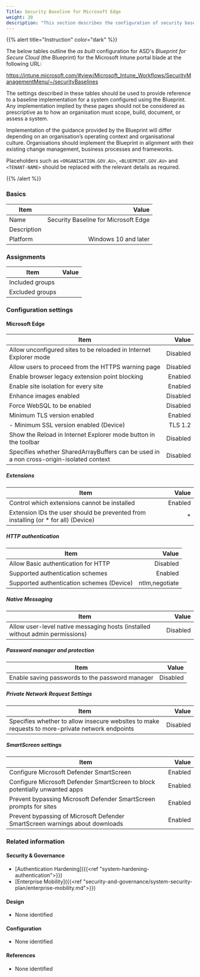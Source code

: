 ```yaml
---
Title: Security Baseline for Microsoft Edge
weight: 30
description: "This section describes the configuration of security baselines within Microsoft Intune associated with systems built according to the guidance provided by ASD's Blueprint for Secure Cloud."
---
```


{{% alert title="Instruction" color="dark" %}}
 
The below tables outline the *as built* configuration for ASD's *Blueprint for Secure Cloud* (the Blueprint) for the Microsoft Intune portal blade at the following URL:

https://intune.microsoft.com/#view/Microsoft_Intune_Workflows/SecurityManagementMenu/~/securityBaselines
 
The settings described in these tables should be used to provide reference to a baseline implementation for a system configured using the Blueprint. Any implementation implied by these pages should not be considered as prescriptive as to how an organisation must scope, build, document, or assess a system.

Implementation of the guidance provided by the Blueprint will differ depending on an organisation’s operating context and organisational culture. Organisations should implement the Blueprint in alignment with their existing change management, business processes and frameworks.

Placeholders such as `<ORGANISATION.GOV.AU>`, `<BLUEPRINT.GOV.AU>` and `<TENANT-NAME>` should be replaced with the relevant details as required.
 
{{% /alert %}}

### Basics

| Item        |                                Value |
| ----------- | -----------------------------------: |
| Name        | Security Baseline for Microsoft Edge |
| Description |                                      |
| Platform    |                 Windows 10 and later |

### Assignments

| Item            | Value |
| --------------- | ----: |
| Included groups |       |
| Excluded groups |       |

### Configuration settings

#### Microsoft Edge

| Item                                                                                    |    Value |
| --------------------------------------------------------------------------------------- | -------: |
| Allow unconfigured sites to be reloaded in Internet Explorer mode                       | Disabled |
| Allow users to proceed from the HTTPS warning page                                      | Disabled |
| Enable browser legacy extension point blocking                                          |  Enabled |
| Enable site isolation for every site                                                    |  Enabled |
| Enhance images enabled                                                                  | Disabled |
| Force WebSQL to be enabled                                                              | Disabled |
| Minimum TLS version enabled                                                             |  Enabled |
| - Minimum SSL version enabled (Device)                                                  |  TLS 1.2 |
| Show the Reload in Internet Explorer mode button in the toolbar                         | Disabled |
| Specifies whether SharedArrayBuffers can be used in a non cross-origin-isolated context | Disabled |

##### Extensions

| Item                                                                               |   Value |
| ---------------------------------------------------------------------------------- | ------: |
| Control which extensions cannot be installed                                       | Enabled |
| Extension IDs the user should be prevented from installing (or * for all) (Device) |       * |

##### HTTP authentication

| Item                                      |          Value |
| ----------------------------------------- | -------------: |
| Allow Basic authentication for HTTP       |       Disabled |
| Supported authentication schemes          |        Enabled |
| Supported authentication schemes (Device) | ntlm,negotiate |

##### Native Messaging

| Item                                                                          |    Value |
| ----------------------------------------------------------------------------- | -------: |
| Allow user-level native messaging hosts (installed without admin permissions) | Disabled |

##### Password manager and protection

| Item                                            |    Value |
| ----------------------------------------------- | -------: |
| Enable saving passwords to the password manager | Disabled |

##### Private Network Request Settings

| Item                                                                                            |    Value |
| ----------------------------------------------------------------------------------------------- | -------: |
| Specifies whether to allow insecure websites to make requests to more-private network endpoints | Disabled |

##### SmartScreen settings

| Item                                                                         |   Value |
| ---------------------------------------------------------------------------- | ------: |
| Configure Microsoft Defender SmartScreen                                     | Enabled |
| Configure Microsoft Defender SmartScreen to block potentially unwanted apps  | Enabled |
| Prevent bypassing Microsoft Defender SmartScreen prompts for sites           | Enabled |
| Prevent bypassing of Microsoft Defender SmartScreen warnings about downloads | Enabled |



### Related information

#### Security & Governance

* [Authentication Hardening]({{<ref "system-hardening-authentication">}}) 
* [Enterprise Mobility]({{<ref "security-and-governance/system-security-plan/enterprise-mobility.md">}})

  
#### Design

* None identified
  
#### Configuration

* None identified

#### References

* None identified
